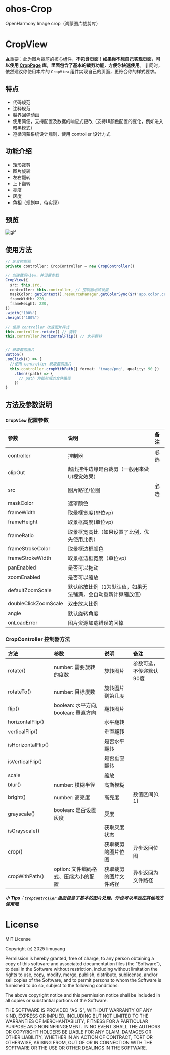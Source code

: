 # ohos-Crop
OpenHarmony Image crop（鸿蒙图片裁剪库）

# CropView
⚠️重要：此为图片裁剪的核心组件，**不包含页面！如果你不想自己实现页面，可以使用 [CropPage](https://gitee.com/limuyang2/ohos-crop/tree/master/cropPage) 库，里面包含了基本的裁剪功能，方便你快速使用**。
🔔 同时，依然建议你使用本库的 `CropView` 组件实现自己的页面，更符合你的样式要求。

## 特点
- 代码规范
- 注释规范
- 越界回弹动画
- 使用简便，支持配置及数据的响应式更改（支持UI颜色配置的变化，例如进入暗黑模式）
- 遵循鸿蒙系统设计规则，使用 controller 设计方式

## 功能介绍
- 矩形裁剪
- 图片旋转
- 左右翻转
- 上下翻转
- 亮度
- 灰度
- 色相（规划中，待实现）

## 预览
![gif](https://gitee.com/limuyang2/ohos-crop/raw/master/preview.gif)

## 使用方法
```ts
// 定义控制器
private controller: CropController = new CropController()

// 创建裁剪view，并设置参数
CropView({
  src: this.src,
  controller: this.controller, // 控制器必须设置
  maskColor: getContext().resourceManager.getColorSync($r('app.color.crop_page_mask_dark')),
  frameWidth: 220,
  frameHeight: 220,
})
.width("100%")
.height("100%")

// 使用 controller 改变图片样式
this.controller.rotate() // 旋转
this.controller.horizontalFlip() // 水平翻转


// 获取裁剪图片
Button()
.onClick(() => {
  //使用 controller 获取裁剪图片
  this.controller.cropWithPath({ format: 'image/png', quality: 90 })
    .then((path) => {
      // path 为裁剪后的文件路径
    })
}
```
## 方法及参数说明
### `CropView` 配置参数
| 参数 | 说明 | 备注 |
|:----|:----| :----|
| controller | 控制器 | 必选 |
| clipOut | 超出控件边缘是否裁剪（一般用来做UI视觉效果） |  |
| src | 图片路径/位图 | 必选 |
| maskColor | 遮罩颜色 |  |
| frameWidth | 取景框宽度(单位vp) |  |
| frameHeight | 取景框高度(单位vp) |  |
| frameRatio | 取景框宽高比（如果设置了比例，优先使用比例） |  |
| frameStrokeColor | 取景框边框颜色 |  |
| frameStrokeWidth | 取景框边框宽度（单位vp） |  |
| panEnabled | 是否可以拖动 |  |
| zoomEnabled | 是否可以缩放 |  |
| defaultZoomScale | 默认缩放比例（1为默认值，如果无法铺满，会自动重新计算缩放值） |  |
| doubleClickZoomScale | 双击放大比例 |  |
| angle | 默认旋转角度 |  |
| onLoadError | 图片资源加载错误的回掉 |  |

### CropController 控制器方法
| 方法 | 参数 | 说明 | 备注 |
|:----|:----|:----|:----|
| rotate() | number: 需要旋转的度数 | 旋转图片 | 参数可选，不传递默认90度 |
| rotateTo() | number: 目标度数 | 旋转图片到第几度 | |
| flip() | boolean: 水平方向,  boolean: 垂直方向 | 翻转图片 | |
| horizontalFlip() | | 水平翻转 | |
| verticalFlip() | | 垂直翻转 | |
| isHorizontalFlip() | | 是否水平翻转 | |
| isVerticalFlip() | | 是否垂直翻转 | |
| scale | | 缩放 | |
| blur() | number: 模糊半径 | 高斯模糊 | |
| bright() | number: 高亮度 | 高亮度 | 数值区间[0, 1] |
| grayscale() | boolean: 是否设置灰度 | 灰度 | |
| isGrayscale() |  | 获取灰度状态 | |
| crop() |  | 获取裁剪的图片位图 | 异步返回位图 |
| cropWithPath() | option: 文件编码格式、压缩大小的配置 | 获取裁剪的图片文件路径 | 异步返回为文件路径 |

_**小 Tips：`CropController` 里面包含了基本的图片处理，你也可以单独在其他地方使用哦**_


# License
MIT License

Copyright (c) 2025 limuyang

Permission is hereby granted, free of charge, to any person obtaining a copy
of this software and associated documentation files (the "Software"), to deal
in the Software without restriction, including without limitation the rights
to use, copy, modify, merge, publish, distribute, sublicense, and/or sell
copies of the Software, and to permit persons to whom the Software is
furnished to do so, subject to the following conditions:

The above copyright notice and this permission notice shall be included in all
copies or substantial portions of the Software.

THE SOFTWARE IS PROVIDED "AS IS", WITHOUT WARRANTY OF ANY KIND, EXPRESS OR
IMPLIED, INCLUDING BUT NOT LIMITED TO THE WARRANTIES OF MERCHANTABILITY,
FITNESS FOR A PARTICULAR PURPOSE AND NONINFRINGEMENT. IN NO EVENT SHALL THE
AUTHORS OR COPYRIGHT HOLDERS BE LIABLE FOR ANY CLAIM, DAMAGES OR OTHER
LIABILITY, WHETHER IN AN ACTION OF CONTRACT, TORT OR OTHERWISE, ARISING FROM,
OUT OF OR IN CONNECTION WITH THE SOFTWARE OR THE USE OR OTHER DEALINGS IN THE
SOFTWARE.
